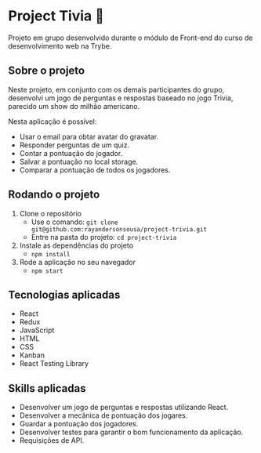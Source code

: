 # Project Tivia :jigsaw:

Projeto em grupo desenvolvido durante o módulo de Front-end do curso de desenvolvimento web na Trybe.

## Sobre o projeto

Neste projeto, em conjunto com os demais participantes do grupo, desenvolvi um jogo de perguntas e respostas baseado no jogo Trivia, parecido um show do milhão americano.

Nesta aplicação é possível:
   - Usar o email para obtar avatar do gravatar.
   - Responder perguntas de um quiz.
   - Contar a pontuação do jogador.
   - Salvar a pontuação no local storage.
   - Comparar a pontuação de todos os jogadores.

## Rodando o projeto

1. Clone o repositório
   - Use o comando: `git clone git@github.com:rayandersonsousa/project-trivia.git`
   - Entre na pasta do projeto: `cd project-trivia`
2. Instale as dependências do projeto
   - `npm install`
3. Rode a aplicação no seu navegador
   - `npm start`

## Tecnologias aplicadas

- React
- Redux
- JavaScript
- HTML
- CSS
- Kanban
- React Testing Library

## Skills aplicadas

- Desenvolver um jogo de perguntas e respostas utilizando React.
- Desenvolver a mecânica de pontuação dos jogares.
- Guardar a pontuação dos jogadores.
- Desenvolver testes para garantir o bom funcionamento da aplicação.
- Requisições de API.
